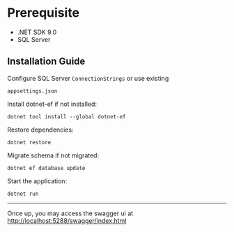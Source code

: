 # Prerequisite
* .NET SDK 9.0
* SQL Server
## Installation Guide

Configure SQL Server `ConnectionStrings` or use existing

```
appsettings.json
```

Install dotnet-ef if not installed:

```
dotnet tool install --global dotnet-ef
```
Restore dependencies:
```
dotnet restore
```

Migrate schema if not migrated:

```
dotnet ef database update
```

Start the application:

```
dotnet run
```

------------

Once up, you may access the swagger ui at [http://localhost:5288/swagger/index.html](http://localhost:5288/swagger/index.html) 